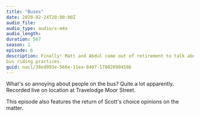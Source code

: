 ```yaml
---
title: "Buses"
date: 2020-02-24T20:00:00Z
audio_file:
audio_type: audio/x-m4a
audio_length: 
duration: 567
season: 1
episode: 6
description: Finally! Matt and Abdul come out of retirement to talk about bad
bus riding practices.
guid: nacl/38ed093e-566e-11ea-8407-178020904586
---
```


What's so annoying about people on the bus? Quite a lot apparently. Recorded
live on location at Travelodge Moor Street.

This episode also features the return of Scott's choice opinions on the matter.
